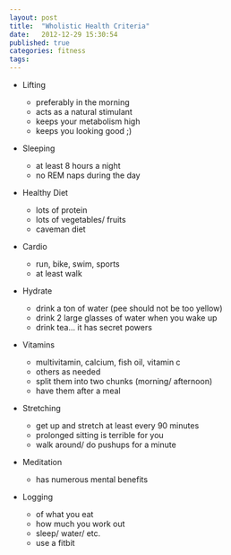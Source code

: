 ```yaml
---
layout: post
title:  "Wholistic Health Criteria"
date:   2012-12-29 15:30:54
published: true 
categories: fitness
tags: 
---
```



- Lifting

  - preferably in the morning
  - acts as a natural stimulant
  - keeps your metabolism high
  - keeps you looking good ;)
- Sleeping

  - at least 8 hours a night
  - no REM naps during the day
- Healthy Diet
  
  - lots of protein
  - lots of vegetables/ fruits
  - caveman diet
- Cardio

  - run, bike, swim, sports
  - at least walk
- Hydrate

  - drink a ton of water (pee should not be too yellow)
  - drink 2 large glasses of water when you wake up
  - drink tea... it has secret powers
- Vitamins

  - multivitamin, calcium, fish oil, vitamin c
  - others as needed
  - split them into two chunks (morning/ afternoon)
  - have them after a meal
- Stretching
  
  - get up and stretch at least every 90 minutes
  - prolonged sitting is terrible for you
  - walk around/ do pushups for a minute
- Meditation
  
  - has numerous mental benefits
- Logging
  
  - of what you eat
  - how much you work out
  - sleep/ water/ etc.
  - use a fitbit

